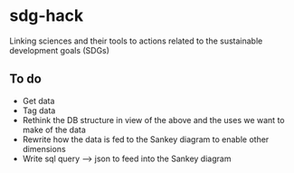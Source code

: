 # sdg-hack
Linking sciences and their tools to actions related to the sustainable development goals (SDGs)

## To do

- Get data
- Tag data
- Rethink the DB structure in view of the above and the uses we want to make of the data
- Rewrite how the data is fed to the Sankey diagram to enable other dimensions
- Write sql query --> json to feed into the Sankey diagram
